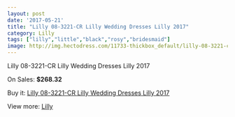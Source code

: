 ```yaml
---
layout: post
date: '2017-05-21'
title: "Lilly 08-3221-CR Lilly Wedding Dresses Lilly 2017"
category: Lilly
tags: ["lilly","little","black","rosy","bridesmaid"]
image: http://img.hectodress.com/11733-thickbox_default/lilly-08-3221-cr-lilly-wedding-dresses-lilly-2013.jpg
---
```

Lilly 08-3221-CR Lilly Wedding Dresses Lilly 2017

On Sales: **$268.32**
<a href="https://www.hectodress.com/lilly/5773-lilly-08-3221-cr-lilly-wedding-dresses-lilly-2013.html"><amp-img layout="responsive" width="600" height="600" src="//img.hectodress.com/11733-thickbox_default/lilly-08-3221-cr-lilly-wedding-dresses-lilly-2013.jpg" alt="Lilly 08-3221-CR Lilly Wedding Dresses Lilly 2017 0" /></a>
<a href="https://www.hectodress.com/lilly/5773-lilly-08-3221-cr-lilly-wedding-dresses-lilly-2013.html"><amp-img layout="responsive" width="600" height="600" src="//img.hectodress.com/11734-thickbox_default/lilly-08-3221-cr-lilly-wedding-dresses-lilly-2013.jpg" alt="Lilly 08-3221-CR Lilly Wedding Dresses Lilly 2017 1" /></a>

Buy it: [Lilly 08-3221-CR Lilly Wedding Dresses Lilly 2017](https://www.hectodress.com/lilly/5773-lilly-08-3221-cr-lilly-wedding-dresses-lilly-2013.html "Lilly 08-3221-CR Lilly Wedding Dresses Lilly 2017")

View more: [Lilly](https://www.hectodress.com/99-lilly "Lilly")